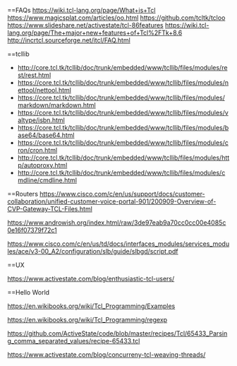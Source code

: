 ==FAQs
https://wiki.tcl-lang.org/page/What+is+Tcl
https://www.magicsplat.com/articles/oo.html
https://github.com/tcltk/tcloo
https://www.slideshare.net/activestate/tcl-86features
https://wiki.tcl-lang.org/page/The+major+new+features+of+Tcl%2FTk+8.6
http://incrtcl.sourceforge.net/itcl/FAQ.html

==tcllib
* http://core.tcl.tk/tcllib/doc/trunk/embedded/www/tcllib/files/modules/rest/rest.html
* https://core.tcl.tk/tcllib/doc/trunk/embedded/www/tcllib/files/modules/nettool/nettool.html
* https://core.tcl.tk/tcllib/doc/trunk/embedded/www/tcllib/files/modules/markdown/markdown.html
* https://core.tcl.tk/tcllib/doc/trunk/embedded/www/tcllib/files/modules/valtype/isbn.html
* https://core.tcl.tk/tcllib/doc/trunk/embedded/www/tcllib/files/modules/base64/base64.html
* https://core.tcl.tk/tcllib/doc/trunk/embedded/www/tcllib/files/modules/cron/cron.html
* http://core.tcl.tk/tcllib/doc/trunk/embedded/www/tcllib/files/modules/http/autoproxy.html
* http://core.tcl.tk/tcllib/doc/trunk/embedded/www/tcllib/files/modules/cmdline/cmdline.html

==Routers
https://www.cisco.com/c/en/us/support/docs/customer-collaboration/unified-customer-voice-portal-901/200909-Overview-of-CVP-Gateway-TCL-Files.html

https://www.androwish.org/index.html/raw/3de97eab9a70cc0cc00e4085c0e16f07379f72c1

https://www.cisco.com/c/en/us/td/docs/interfaces_modules/services_modules/ace/v3-00_A2/configuration/slb/guide/slbgd/script.pdf

==UX

https://www.activestate.com/blog/enthusiastic-tcl-users/

==Hello World

https://en.wikibooks.org/wiki/Tcl_Programming/Examples

https://en.wikibooks.org/wiki/Tcl_Programming/regexp

https://github.com/ActiveState/code/blob/master/recipes/Tcl/65433_Parsing_comma_separated_values/recipe-65433.tcl

https://www.activestate.com/blog/concurreny-tcl-weaving-threads/